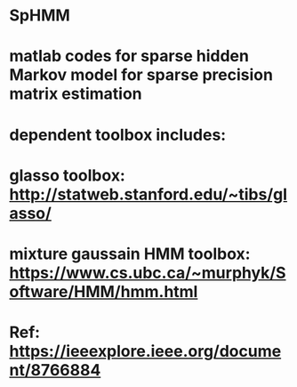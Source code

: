# SpHMM
# matlab codes for sparse hidden Markov model for sparse precision matrix estimation
# dependent toolbox includes:
#   glasso toolbox: http://statweb.stanford.edu/~tibs/glasso/
#   mixture gaussain HMM toolbox: https://www.cs.ubc.ca/~murphyk/Software/HMM/hmm.html

# Ref: https://ieeexplore.ieee.org/document/8766884
